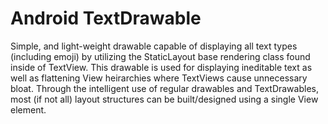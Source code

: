 # Android TextDrawable

Simple, and light-weight drawable capable of displaying all text types (including emoji) by utilizing the 
StaticLayout base rendering class found inside of TextView. This drawable is used for displaying ineditable text
as well as flattening View heirarchies where TextViews cause unnecessary bloat. Through the intelligent use of regular
drawables and TextDrawables, most (if not all) layout structures can be built/designed using a single View element.
